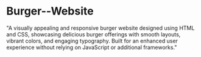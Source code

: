 ﻿# Burger--Website
 "A visually appealing and responsive burger website designed using HTML and CSS, showcasing delicious burger offerings with smooth layouts, vibrant colors, and engaging typography. Built for an enhanced user experience without relying on JavaScript or additional frameworks."
